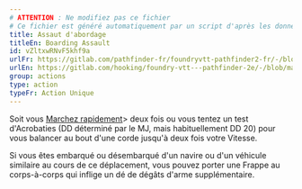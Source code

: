 ```yaml
---
# ATTENTION : Ne modifiez pas ce fichier
# Ce fichier est généré automatiquement par un script d'après les données du module Foundry VTT officiel et de sa traduction
title: Assaut d'abordage
titleEn: Boarding Assault
id: vZltxwRNvF5khf9a
urlFr: https://gitlab.com/pathfinder-fr/foundryvtt-pathfinder2-fr/-/blob/master/data/classes/vZltxwRNvF5khf9a.htm
urlEn: https://gitlab.com/hooking/foundry-vtt---pathfinder-2e/-/blob/master/packs/data/classes.db/boarding-assault.json
group: actions
type: action
typeFr: Action Unique
---
```

Soit vous [Marchez rapidement](marcher-rapidement.md)> deux fois ou vous tentez un test d'Acrobaties (DD déterminé par le MJ, mais habituellement DD 20) pour vous balancer au bout d'une corde jusqu'à deux fois votre Vitesse.

Si vous êtes embarqué ou désembarqué d'un navire ou d'un véhicule similaire au cours de ce déplacement, vous pouvez porter une Frappe au corps-à-corps qui inflige un dé de dégâts d'arme supplémentaire.


